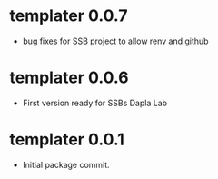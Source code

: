 # templater 0.0.7

* bug fixes for SSB project to allow renv and github

# templater 0.0.6

* First version ready for SSBs Dapla Lab

# templater 0.0.1

* Initial package commit.

